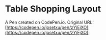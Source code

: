 # Table Shopping Layout

A Pen created on CodePen.io. Original URL: [https://codepen.io/josetxu/pen/zYjEjXO](https://codepen.io/josetxu/pen/zYjEjXO).

